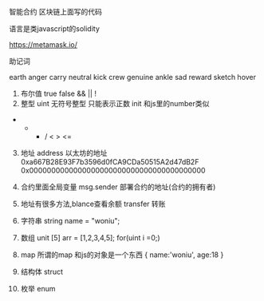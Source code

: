 智能合约
区块链上面写的代码 

语言是类javascript的solidity


https://metamask.io/

助记词

earth anger carry neutral kick crew genuine ankle sad reward sketch hover


1. 布尔值
    true false
    && || !
2. 整型
   uint 无符号整型 只能表示正数
   init 和js里的number类似
  + - * /
    < > <=
3. 地址 address
   以太坊的地址  0xa667B28E93F7b3596d0fCA9CDa50515A2d47dB2F
   0x0000000000000000000000000000000000000000
  1. 合约里面全局变量 msg.sender 部署合约的地址(合约的拥有者)
  2. 地址有很多方法,blance查看余额  transfer 转账
4. 字符串
    string name = "woniu";
5. 数组
    unit [5] arr = [1,2,3,4,5];
    for(uint i =0;)
6. map
    所谓的map 和js的对象是一个东西
    {
      name:'woniu',
      age:18
    }

7. 结构体 struct
    
8. 枚举
    enum 